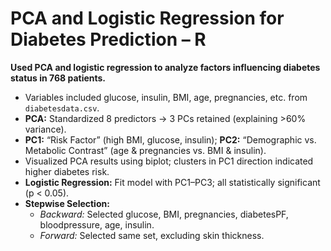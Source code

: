 # PCA and Logistic Regression for Diabetes Prediction – R

<p><strong>Used PCA and logistic regression to analyze factors influencing diabetes status in 768 patients.</strong></p>
<ul>
  <li>Variables included glucose, insulin, BMI, age, pregnancies, etc. from <code>diabetesdata.csv</code>.</li>
  <li><strong>PCA:</strong> Standardized 8 predictors → 3 PCs retained (explaining >60% variance).</li>
  <li><strong>PC1:</strong> “Risk Factor” (high BMI, glucose, insulin); <strong>PC2:</strong> “Demographic vs. Metabolic Contrast” (age & pregnancies vs. BMI & insulin).</li>
  <li>Visualized PCA results using biplot; clusters in PC1 direction indicated higher diabetes risk.</li>
  <li><strong>Logistic Regression:</strong> Fit model with PC1–PC3; all statistically significant (p &lt; 0.05).</li>
  <li><strong>Stepwise Selection:</strong>
    <ul>
      <li><em>Backward:</em> Selected glucose, BMI, pregnancies, diabetesPF, bloodpressure, age, insulin.</li>
      <li><em>Forward:</em> Selected same set, excluding skin thickness.</li>
    </ul>
  </li>
</ul>


